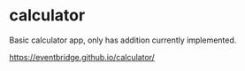 # calculator

Basic calculator app, only has addition currently implemented.

https://eventbridge.github.io/calculator/
